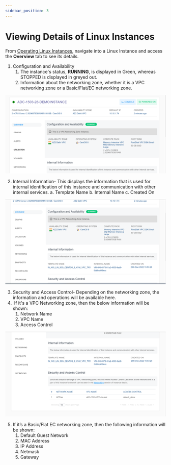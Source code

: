 ```yaml
---
sidebar_position: 3
---
```

# Viewing Details of Linux Instances

From [Operating Linux Instances](AboutLinuxInstances), navigate into a Linux Instance and access the **Overview** tab to see its details.

1. Configuration and Availability
    1. The instance's status, **RUNNING**, is displayed in Green, whereas STOPPED is displayed in greyed out.
    2. Information about the networking zone, whether it is a VPC networking zone or a Basic/Flat/EC networking zone.

![Viewing Details of Linux Instances](img/ViewingDetailsofLinuxInstances1.png)

2. Internal Information- This displays the information that is used for internal identification of this instance and communication with other internal services.
    a. Template Name
    b. Internal Name
    c. Created On

![Viewing Details of Linux Instances](img/ViewingDetailsofLinuxInstances2.png)

3. Security and Access Control- Depending on the networking zone, the information and operations will be available here.
4.  If it's a VPC Networking zone, then the below information will be shown:
	1. Network Name
	2. VPC Name
	3. Access Control

![Viewing Details of Linux Instances](img/ViewingDetailsofLinuxInstances3.png)

5. If it’s a Basic/Flat EC networking zone, then the following information will be shown:
	1. Default Guest Network
	2. MAC Address
	3. IP Address
	4. Netmask
	5. Gateway